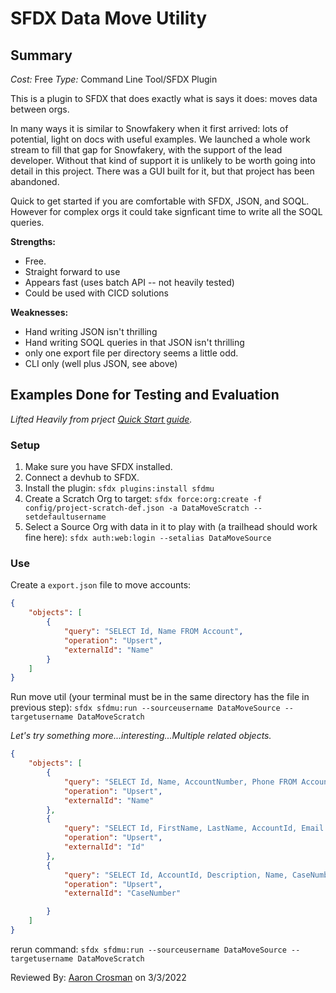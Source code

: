 # SFDX Data Move Utility

## Summary

_Cost:_ Free
_Type:_ Command Line Tool/SFDX Plugin

This is a plugin to SFDX that does exactly what is says it does: moves data between orgs.

In many ways it is similar to Snowfakery when it first arrived: lots of potential, light on docs with useful examples. We launched a whole work stream to fill that gap for Snowfakery, with the support of the lead developer. Without that kind of support it is unlikely to be worth going into detail in this project. There was a GUI built for it, but that project has been abandoned.

Quick to get started if you are comfortable with SFDX, JSON, and SOQL. However for complex orgs it could take signficant time to write all the SOQL queries.

**Strengths:**
- Free.
- Straight forward to use
- Appears fast (uses batch API -- not heavily tested)
- Could be used with CICD solutions

**Weaknesses:**
- Hand writing JSON isn't thrilling
- Hand writing SOQL queries in that JSON isn't thrilling
- only one export file per directory seems a little odd.
- CLI only (well plus JSON, see above)

## Examples Done for Testing and Evaluation

_Lifted Heavily from prject [Quick Start guide](https://help.sfdmu.com/quick-start)._

### Setup

1. Make sure you have SFDX installed.
2. Connect a devhub to SFDX.
3. Install the plugin: `sfdx plugins:install sfdmu`
4. Create a Scratch Org to target: `sfdx force:org:create -f config/project-scratch-def.json -a DataMoveScratch --setdefaultusername`
5. Select a Source Org with data in it to play with (a trailhead should work fine here):
`sfdx auth:web:login --setalias DataMoveSource`


### Use

Create a `export.json` file to move accounts:
```json
{
    "objects": [
        {
            "query": "SELECT Id, Name FROM Account",
            "operation": "Upsert",
            "externalId": "Name"
        }
    ]
}
```

Run move util (your terminal must be in the same directory has the file in previous step):
`sfdx sfdmu:run --sourceusername DataMoveSource --targetusername DataMoveScratch`

_Let's try something more...interesting...Multiple related objects._

```json
{
    "objects": [
        {
            "query": "SELECT Id, Name, AccountNumber, Phone FROM Account",
            "operation": "Upsert",
            "externalId": "Name"
        },
        {
            "query": "SELECT Id, FirstName, LastName, AccountId, Email FROM Contact",
            "operation": "Upsert",
            "externalId": "Id"
        },
        {
            "query": "SELECT Id, AccountId, Description, Name, CaseNumber, ContactEmail, Priority, ContactId FROM Case",
            "operation": "Upsert",
            "externalId": "CaseNumber"

        }
    ]
}

```

rerun command:
`sfdx sfdmu:run --sourceusername DataMoveSource --targetusername DataMoveScratch`


Reviewed By: [Aaron Crosman](https://github.com/acrosman) on 3/3/2022
